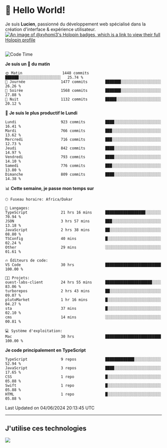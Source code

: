 # 👋 Hello World!

Je suis **Lucien**, passionné du développement web spécialisé dans la création d'interface & expérience utilisateur.
[![An image of @xyhomi3's Holopin badges, which is a link to view their full Holopin profile](https://holopin.me/xyhomi3)](https://holopin.io/@xyhomi3)

##

<!--START_SECTION:waka-->
![Code Time](http://img.shields.io/badge/Code%20Time-1%2C260%20hrs%2013%20mins-blue)

**Je suis un 🐤 du matin** 

```text
🌞 Matin                  1448 commits        ██████░░░░░░░░░░░░░░░░░░░   25.74 % 
🌆 Journée                1477 commits        ███████░░░░░░░░░░░░░░░░░░   26.26 % 
🌃 Soirée                 1568 commits        ███████░░░░░░░░░░░░░░░░░░   27.88 % 
🌙 Nuit                   1132 commits        █████░░░░░░░░░░░░░░░░░░░░   20.12 % 
```
📅 **Je suis le plus productif le Lundi** 

```text
Lundi                    923 commits         ████░░░░░░░░░░░░░░░░░░░░░   16.41 % 
Mardi                    766 commits         ███░░░░░░░░░░░░░░░░░░░░░░   13.62 % 
Mercredi                 716 commits         ███░░░░░░░░░░░░░░░░░░░░░░   12.73 % 
Jeudi                    842 commits         ████░░░░░░░░░░░░░░░░░░░░░   14.97 % 
Vendredi                 793 commits         ████░░░░░░░░░░░░░░░░░░░░░   14.10 % 
Samedi                   776 commits         ███░░░░░░░░░░░░░░░░░░░░░░   13.80 % 
Dimanche                 809 commits         ████░░░░░░░░░░░░░░░░░░░░░   14.38 % 
```


📊 **Cette semaine, je passe mon temps sur** 

```text
🕑︎ Fuseau horaire: Africa/Dakar

💬 Langages: 
TypeScript               21 hrs 16 mins      ██████████████████░░░░░░░   70.94 % 
JSON                     3 hrs 57 mins       ███░░░░░░░░░░░░░░░░░░░░░░   13.18 % 
JavaScript               2 hrs 38 mins       ██░░░░░░░░░░░░░░░░░░░░░░░   08.80 % 
TSConfig                 40 mins             █░░░░░░░░░░░░░░░░░░░░░░░░   02.24 % 
Other                    29 mins             ░░░░░░░░░░░░░░░░░░░░░░░░░   01.61 % 

🔥 Éditeurs de code: 
VS Code                  30 hrs              █████████████████████████   100.00 % 

🐱‍💻 Projets: 
ouest-labs-client        24 hrs 55 mins      █████████████████████░░░░   83.06 % 
turborepos               2 hrs 43 mins       ██░░░░░░░░░░░░░░░░░░░░░░░   09.07 % 
plutoMarket              1 hr 16 mins        █░░░░░░░░░░░░░░░░░░░░░░░░   04.27 % 
sta                      37 mins             █░░░░░░░░░░░░░░░░░░░░░░░░   02.10 % 
cms                      14 mins             ░░░░░░░░░░░░░░░░░░░░░░░░░   00.81 % 

💻 Système d'exploitation: 
Mac                      30 hrs              █████████████████████████   100.00 % 
```

**Je code principalement en TypeScript** 

```text
TypeScript               9 repos             █████████████░░░░░░░░░░░░   52.94 % 
JavaScript               3 repos             ████░░░░░░░░░░░░░░░░░░░░░   17.65 % 
CSS                      1 repo              █░░░░░░░░░░░░░░░░░░░░░░░░   05.88 % 
Swift                    1 repo              █░░░░░░░░░░░░░░░░░░░░░░░░   05.88 % 
HTML                     1 repo              █░░░░░░░░░░░░░░░░░░░░░░░░   05.88 % 
```




 Last Updated on 04/06/2024 20:13:45 UTC
<!--END_SECTION:waka-->
---

## J'utilise ces technologies

<p align="left">
  <a href="https://skillicons.dev">
    <img src="https://skillicons.dev/icons?i=ts,js,md,scss,tailwind,react,docker,express,astro,vite,nextjs,vercel,figma,ableton" />
  </a>
</p>

